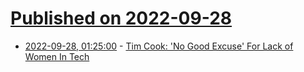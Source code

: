 # [Published on 2022-09-28](index.md)

* [2022-09-28, 01:25:00](https://apple.slashdot.org/story/22/09/27/2112228/tim-cook-no-good-excuse-for-lack-of-women-in-tech?utm_source=rss1.0mainlinkanon&utm_medium=feed) - [Tim Cook: 'No Good Excuse' For Lack of Women In Tech](https://apple.slashdot.org/story/22/09/27/2112228/tim-cook-no-good-excuse-for-lack-of-women-in-tech?utm_source=rss1.0mainlinkanon&utm_medium=feed)
